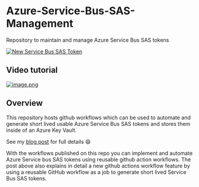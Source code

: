 # Azure-Service-Bus-SAS-Management
Repository to maintain and manage Azure Service Bus SAS tokens

[![New Service Bus SAS Token](https://github.com/Pwd9000-ML/Azure-Service-Bus-SAS-Management/actions/workflows/new-service-bus-sas-token.yaml/badge.svg)](https://github.com/Pwd9000-ML/Azure-Service-Bus-SAS-Management/actions/workflows/new-service-bus-sas-token.yaml)

## Video tutorial

[![image.png](http://img.youtube.com/vi/tUNxpPecxKU/0.jpg)](http://www.youtube.com/watch?v=tUNxpPecxKU "Reusable GitHub workflows to automate tokens")

## Overview

This repository hosts github workflows which can be used to automate and generate short lived usable Azure Service Bus SAS tokens and stores them inside of an Azure Key Vault.

See my [blog post](https://dev.to/pwd9000/automate-azure-service-bus-sas-tokens-with-github-37ok) for full details :smile:

With the workflows published on this repo you can implement and automate Azure Service bus SAS tokens using reusable github action workflows. The post above also explains in detail a new github actions workflow feature by using a reusable GitHub workflow as a job to generate short lived Service Bus SAS tokens.  

